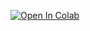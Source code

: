 [![Open In Colab](https://colab.research.google.com/assets/colab-badge.svg)](https://colab.research.google.com/github/nabilachaou/D-tection-de-spams-SMS-/blob/main/Copy_of_fcc_sms_text_classification.ipynb)
